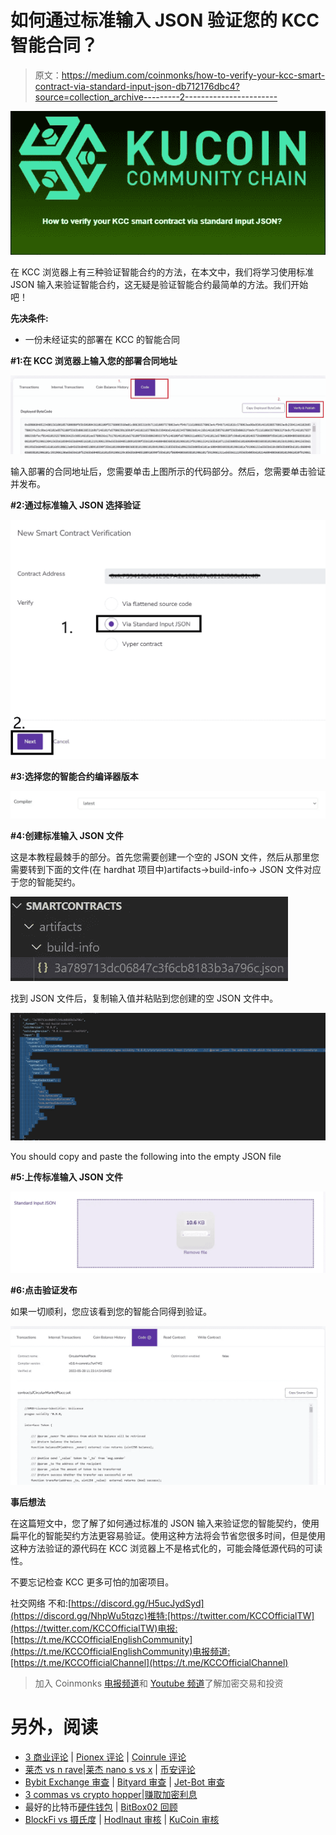 # 如何通过标准输入 JSON 验证您的 KCC 智能合同？

> 原文：<https://medium.com/coinmonks/how-to-verify-your-kcc-smart-contract-via-standard-input-json-db712176dbc4?source=collection_archive---------2----------------------->

![](img/17965537d7581880dd7734e9b08baba5.png)

在 KCC 浏览器上有三种验证智能合约的方法，在本文中，我们将学习使用标准 JSON 输入来验证智能合约，这无疑是验证智能合约最简单的方法。我们开始吧！

**先决条件:**

*   一份未经证实的部署在 KCC 的智能合同

**#1:在 KCC 浏览器上输入您的部署合同地址**

![](img/be3fc59a6fd7ca4214e00ebc40371e57.png)

输入部署的合同地址后，您需要单击上图所示的代码部分。然后，您需要单击验证并发布。

**#2:通过标准输入 JSON 选择验证**

![](img/0121c8d4decb70e74e753ec3e938bd49.png)

**#3:选择您的智能合约编译器版本**

![](img/071160527e1a1c2fe5a26cd2a8ccd08f.png)

**#4:创建标准输入 JSON 文件**

这是本教程最棘手的部分。首先您需要创建一个空的 JSON 文件，然后从那里您需要转到下面的文件(在 hardhat 项目中)artifacts->build-info-> JSON 文件对应于您的智能契约。

![](img/c72bd729b4f2e73144e5a24b16cc492a.png)

找到 JSON 文件后，复制输入值并粘贴到您创建的空 JSON 文件中。

![](img/32a51b742ed4fe5a2ad9ac0ac3df45b6.png)

You should copy and paste the following into the empty JSON file

**#5:上传标准输入 JSON 文件**

![](img/2eddf045d698527c420caf7465b207ee.png)

**#6:点击验证发布**

如果一切顺利，您应该看到您的智能合同得到验证。

![](img/58525f7b9acd162101fbcca103f38fa3.png)

**事后想法**

在这篇短文中，您了解了如何通过标准的 JSON 输入来验证您的智能契约，使用扁平化的智能契约方法更容易验证。使用这种方法将会节省您很多时间，但是使用这种方法验证的源代码在 KCC 浏览器上不是格式化的，可能会降低源代码的可读性。

不要忘记检查 KCC 更多可怕的加密项目。

社交网络
不和:[https://discord.gg/H5ucJydSyd](https://discord.gg/NhpWu5tqzc)推特:[https://twitter.com/KCCOfficialTW](https://twitter.com/KCCOfficialTW)电报:[https://t.me/KCCOfficialEnglishCommunity](https://t.me/KCCOfficialEnglishCommunity)电报频道:[https://t.me/KCCOfficialChannel](https://t.me/KCCOfficialChannel)

> 加入 Coinmonks [电报频道](https://t.me/coincodecap)和 [Youtube 频道](https://www.youtube.com/c/coinmonks/videos)了解加密交易和投资

# 另外，阅读

*   [3 商业评论](/coinmonks/3commas-review-an-excellent-crypto-trading-bot-2020-1313a58bec92) | [Pionex 评论](https://coincodecap.com/pionex-review-exchange-with-crypto-trading-bot) | [Coinrule 评论](/coinmonks/coinrule-review-2021-a-beginner-friendly-crypto-trading-bot-daf0504848ba)
*   [莱杰 vs n rave](/coinmonks/ledger-vs-ngrave-zero-7e40f0c1d694)|[莱杰 nano s vs x](/coinmonks/ledger-nano-s-vs-x-battery-hardware-price-storage-59a6663fe3b0) | [币安评论](/coinmonks/binance-review-ee10d3bf3b6e)
*   [Bybit Exchange 审查](/coinmonks/bybit-exchange-review-dbd570019b71) | [Bityard 审查](https://coincodecap.com/bityard-reivew) | [Jet-Bot 审查](https://coincodecap.com/jet-bot-review)
*   [3 commas vs crypto hopper](/coinmonks/3commas-vs-pionex-vs-cryptohopper-best-crypto-bot-6a98d2baa203)|[赚取加密利息](/coinmonks/earn-crypto-interest-b10b810fdda3)
*   最好的比特币[硬件钱包](/coinmonks/hardware-wallets-dfa1211730c6) | [BitBox02 回顾](/coinmonks/bitbox02-review-your-swiss-bitcoin-hardware-wallet-c36c88fff29)
*   [BlockFi vs 摄氏度](/coinmonks/blockfi-vs-celsius-vs-hodlnaut-8a1cc8c26630) | [Hodlnaut 审核](/coinmonks/hodlnaut-review-best-way-to-hodl-is-to-earn-interest-on-your-bitcoin-6658a8c19edf) | [KuCoin 审核](https://coincodecap.com/kucoin-review)